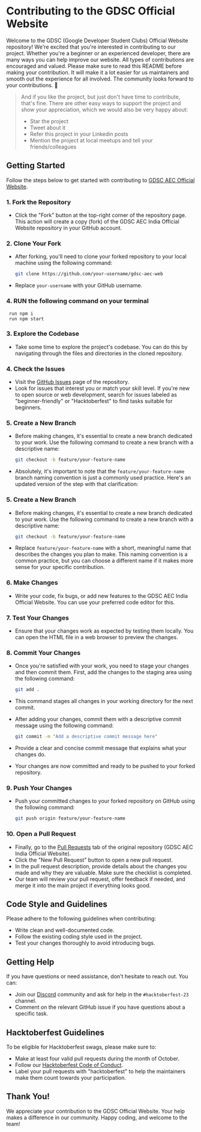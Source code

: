 # Contributing to the GDSC Official Website

Welcome to the GDSC (Google Developer Student Clubs) Official Website repository! We're excited that you're interested in contributing to our project. Whether you're a beginner or an experienced developer, there are many ways you can help improve our website. All types of contributions are encouraged and valued. Please make sure to read this README before making your contribution. It will make it a lot easier for us maintainers and smooth out the experience for all involved. The community looks forward to your contributions. 🎉

> And if you like the project, but just don't have time to contribute, that's fine. There are other easy ways to support the project and show your appreciation, which we would also be very happy about:
> - Star the project
> - Tweet about it
> - Refer this project in your Linkedin posts
> - Mention the project at local meetups and tell your friends/colleagues

## Getting Started

Follow the steps below to get started with contributing to [GDSC AEC Official Website](https://github.com/gdsc-aec-india/gdsc-aec-web).

### 1. Fork the Repository
   - Click the "Fork" button at the top-right corner of the repository page. This action will create a copy (fork) of the GDSC AEC India Official Website repository in your GitHub account.

### 2. Clone Your Fork
   - After forking, you'll need to clone your forked repository to your local machine using the following command:
     
     ```sh
     git clone https://github.com/your-username/gdsc-aec-web
     ```
     
   - Replace `your-username` with your GitHub username.

### 4. RUN the following command on your terminal

     run npm i
     run npm start

### 3. Explore the Codebase
   - Take some time to explore the project's codebase. You can do this by navigating through the files and directories in the cloned repository.

### 4. Check the Issues
   - Visit the [GitHub Issues](https://github.com/gdsc-aec-india/gdsc-aec-web/issues) page of the repository.
   - Look for issues that interest you or match your skill level. If you're new to open source or web development, search for issues labeled as "beginner-friendly" or "Hacktoberfest" to find tasks suitable for beginners.

### 5. Create a New Branch
   - Before making changes, it's essential to create a new branch dedicated to your work. Use the following command to create a new branch with a descriptive name:

     ```sh
     git checkout -b feature/your-feature-name
     ```
     
   - Absolutely, it's important to note that the `feature/your-feature-name` branch naming convention is just a commonly used practice. Here's an updated version of the step with that clarification:

### 5. Create a New Branch
   - Before making changes, it's essential to create a new branch dedicated to your work. Use the following command to create a new branch with a descriptive name:

     ```sh
     git checkout -b feature/your-feature-name
     ```
     
   - Replace `feature/your-feature-name` with a short, meaningful name that describes the changes you plan to make. This naming convention is a common practice, but you can choose a different name if it makes more sense for your specific contribution.

### 6. Make Changes
   - Write your code, fix bugs, or add new features to the GDSC AEC India Official Website. You can use your preferred code editor for this.

### 7. Test Your Changes
   - Ensure that your changes work as expected by testing them locally. You can open the HTML file in a web browser to preview the changes.

### 8. Commit Your Changes
   - Once you're satisfied with your work, you need to stage your changes and then commit them. First, add the changes to the staging area using the following command:

     ```sh
     git add .
     ```
     
   - This command stages all changes in your working directory for the next commit.

   - After adding your changes, commit them with a descriptive commit message using the following command:

     ```sh
     git commit -m "Add a descriptive commit message here"
     ```
     
   - Provide a clear and concise commit message that explains what your changes do.

   - Your changes are now committed and ready to be pushed to your forked repository.

### 9. Push Your Changes
   - Push your committed changes to your forked repository on GitHub using the following command:

     ```sh
     git push origin feature/your-feature-name
     ```

### 10. Open a Pull Request
   - Finally, go to the [Pull Requests](https://github.com/gdsc-aec-india/gdsc-aec-web/pulls) tab of the original repository (GDSC AEC India Official Website).
   - Click the "New Pull Request" button to open a new pull request.
   - In the pull request description, provide details about the changes you made and why they are valuable. Make sure the checklist is completed.
   - Our team will review your pull request, offer feedback if needed, and merge it into the main project if everything looks good.

## Code Style and Guidelines

Please adhere to the following guidelines when contributing:

- Write clean and well-documented code.
- Follow the existing coding style used in the project.
- Test your changes thoroughly to avoid introducing bugs.

## Getting Help

If you have questions or need assistance, don't hesitate to reach out. You can:

- Join our [Discord](https://discord.gg/r5C2yRwqva) community and ask for help in the `#hacktoberfest-23` channel.
- Comment on the relevant GitHub issue if you have questions about a specific task.

## Hacktoberfest Guidelines

To be eligible for Hacktoberfest swags, please make sure to:

- Make at least four valid pull requests during the month of October.
- Follow our [Hacktoberfest Code of Conduct](https://github.com/GDSC-AEC-INDIA/gdsc-aec-web/blob/main/CODE_OF_CONDUCT.md).
- Label your pull requests with "hacktoberfest" to help the maintainers make them count towards your participation.

## Thank You!

We appreciate your contribution to the GDSC Official Website. Your help makes a difference in our community. Happy coding, and welcome to the team!
